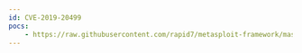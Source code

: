 ```yaml
---
id: CVE-2019-20499
pocs:
    - https://raw.githubusercontent.com/rapid7/metasploit-framework/master/modules/exploits/linux/http/dlink_dwl_2600_command_injection.rb
---
```

